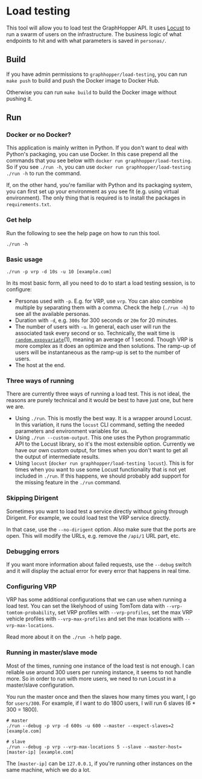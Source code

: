 # Load testing

This tool will allow you to load test the GraphHopper API. It uses [Locust](https://locust.io) to
run a swarm of users on the infrastructure.
The business logic of what endpoints to hit and with what parameters is saved in `personas/`.

## Build

If you have admin permissions to `graphhopper/load-testing`, you can run `make push` to build and
push the Docker image to Docker Hub.

Otherwise you can run `make build` to build the Docker image without pushing it.

## Run

### Docker or no Docker?

This application is mainly written in Python. If you don't want to deal with Python's packaging,
you can use Docker. In this case prepend all the commands that you see below with 
`docker run graphhopper/load-testing`. So if you see `./run -h`, you can use
`docker run graphhopper/load-testing ./run -h` to run the command.

If, on the other hand, you're familiar with Python and its packaging system, you can first set up
your environment as you see fit (e.g. using virtual environment). The only thing that is required
is to install the packages in `requirements.txt`.

### Get help

Run the following to see the help page on how to run this tool.

    ./run -h

### Basic usage

    ./run -p vrp -d 10s -u 10 [example.com]

In its most basic form, all you need to do to start a load testing session, is to configure:
* Personas used with `-p`. E.g. for VRP, use `vrp`. You can also combine multiple by separating them
  with a comma. Check the help (`./run -h`) to see all the available personas.
* Duration with `-d`, e.g. `300s` for 300 seconds or `20m` for 20 minutes.
* The number of users with `-u`. In general, each user will run the associated task every second or
  so. Technically, the wait time is [`random.expovariate`](https://docs.python.org/3.7/library/random.html#random.expovariate)(1),
  meaning an average of 1 second. Though VRP is more complex as it does an optimize and then
  solutions. The ramp-up of users will be instantaneous as the ramp-up is set to the number of
  users.
* The host at the end.

### Three ways of running

There are currently three ways of running a load test. This is not ideal, the reasons are purely
technical and it would be best to have just one, but here we are.

* Using `./run`. This is mostly the best way. It is a wrapper around Locust. In this variation, it
  runs the `locust` CLI command, setting the needed parameters and environment variables for us.
* Using `./run --custom-output`. This one uses the Python programmatic API to the Locust library,
  so it's the most extensible option. Currently we have our own custom output, for times when you
  don't want to get all the output of intermediate results.
* Using `locust` (`docker run graphhopper/load-testing locust`). This is for times when you want to
  use some Locust functionality that is not yet included in `./run`. If this happens, we should
  probably add support for the missing feature in the `./run` command.

### Skipping Dirigent

Sometimes you want to load test a service directly without going through Dirigent. For example, we
could load test the VRP service directly.

In that case, use the `--no-dirigent` option. Also make sure that the ports are open. This will
modify the URLs, e.g. remove the `/api/1` URL part, etc.

### Debugging errors

If you want more information about failed requests, use the `--debug` switch and it will display the
actual error for every error that happens in real time.

### Configuring VRP

VRP has some additional configurations that we can use when running a load test. You can set the
likelyhood of using TomTom data with `--vrp-tomtom-probability`,
set VRP profiles with `--vrp-profiles`, set the max VRP vehicle profiles with `--vrp-max-profiles`
and set the max locations with `--vrp-max-locations`.

Read more about it on the `./run -h` help page.

### Running in master/slave mode

Most of the times, running one instance of the load test is not enough. I can reliable use around
300 users per running instance, it seems to not handle more. So in order to run with more users, we
need to run Locust in a master/slave configuration.

You run the master once and then the slaves how many times you want, I go for `users/300`. For
example, if I want to do 1800 users, I will run 6 slaves (6 * 300 = 1800).

    # master
    ./run --debug -p vrp -d 600s -u 600 --master --expect-slaves=2 [example.com]

    # slave
    ./run --debug -p vrp --vrp-max-locations 5 --slave --master-host=[master-ip] [example.com]

The `[master-ip]` can be `127.0.0.1`, if you're running other instances on the same machine, which
we do a lot.
